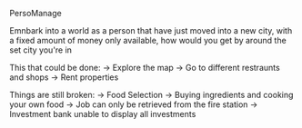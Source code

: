 PersoManage

Emnbark into a world as a person that have just moved into a new city, with a fixed amount of money only available, how would you get by around the set city you're in

This that could be done:
-> Explore the map
-> Go to different restraunts and shops
-> Rent properties

Things are still broken:
-> Food Selection
-> Buying ingredients and cooking your own food
-> Job can only be retrieved from the fire station
-> Investment bank unable to display all investments
